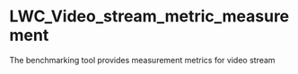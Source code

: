# LWC_Video_stream_metric_measurement
The benchmarking tool provides measurement metrics for video stream 
